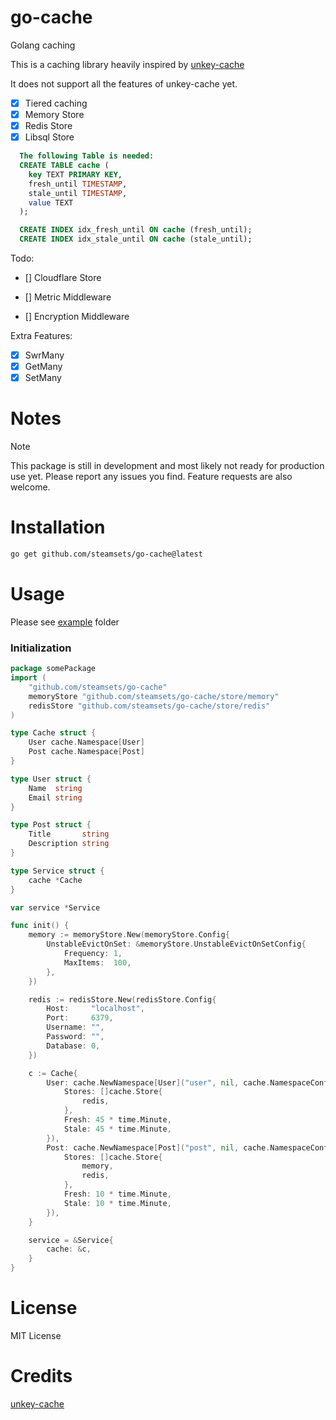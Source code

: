 # go-cache

Golang caching

This is a caching library heavily inspired by [unkey-cache](https://www.npmjs.com/package/@unkey/cache)

It does not support all the features of unkey-cache yet.

- [x] Tiered caching
- [x] Memory Store
- [x] Redis Store
- [x] Libsql Store

```sql
  The following Table is needed:
  CREATE TABLE cache (
    key TEXT PRIMARY KEY,
    fresh_until TIMESTAMP,
    stale_until TIMESTAMP,
    value TEXT
  );

  CREATE INDEX idx_fresh_until ON cache (fresh_until);
  CREATE INDEX idx_stale_until ON cache (stale_until);
```

Todo:

- [] Cloudflare Store

- [] Metric Middleware
- [] Encryption Middleware

Extra Features:

- [x] SwrMany
- [x] GetMany
- [x] SetMany

# Notes

> [!NOTE]
> This package is still in development and most likely not ready for production use yet.
> Please report any issues you find.
> Feature requests are also welcome.

# Installation

```bash
go get github.com/steamsets/go-cache@latest
```

# Usage

Please see [example](https://github.com/steamsets/go-cache/tree/main/example) folder

### Initialization

```go
package somePackage
import (
	"github.com/steamsets/go-cache"
	memoryStore "github.com/steamsets/go-cache/store/memory"
	redisStore "github.com/steamsets/go-cache/store/redis"
)

type Cache struct {
	User cache.Namespace[User]
	Post cache.Namespace[Post]
}

type User struct {
	Name  string
	Email string
}

type Post struct {
	Title       string
	Description string
}

type Service struct {
	cache *Cache
}

var service *Service

func init() {
	memory := memoryStore.New(memoryStore.Config{
		UnstableEvictOnSet: &memoryStore.UnstableEvictOnSetConfig{
			Frequency: 1,
			MaxItems:  100,
		},
	})

	redis := redisStore.New(redisStore.Config{
		Host:     "localhost",
		Port:     6379,
		Username: "",
		Password: "",
		Database: 0,
	})

	c := Cache{
		User: cache.NewNamespace[User]("user", nil, cache.NamespaceConfig{
			Stores: []cache.Store{
				redis,
			},
			Fresh: 45 * time.Minute,
			Stale: 45 * time.Minute,
		}),
		Post: cache.NewNamespace[Post]("post", nil, cache.NamespaceConfig{
			Stores: []cache.Store{
				memory,
				redis,
			},
			Fresh: 10 * time.Minute,
			Stale: 10 * time.Minute,
		}),
	}

	service = &Service{
		cache: &c,
	}
}
```

# License

MIT License

# Credits

[unkey-cache](https://www.npmjs.com/package/@unkey/cache)
